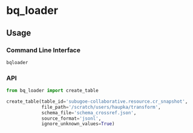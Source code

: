 # bq_loader

## Usage

### Command Line Interface

```bash
bqloader
```

### API

```python
from bq_loader import create_table

create_table(table_id='subugoe-collaborative.resource.cr_snapshot',
             file_path='/scratch/users/haupka/transform',
             schema_file='schema_crossref.json',
             source_format='jsonl',
             ignore_unknown_values=True)
```
